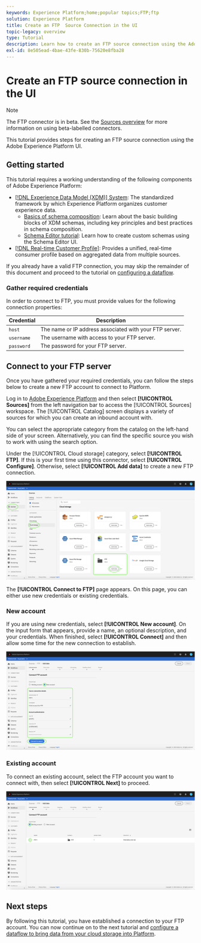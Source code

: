 ```yaml
---
keywords: Experience Platform;home;popular topics;FTP;ftp
solution: Experience Platform
title: Create an FTP  Source Connection in the UI
topic-legacy: overview
type: Tutorial
description: Learn how to create an FTP source connection using the Adobe Experience Platform UI.
exl-id: 8e505ead-4bae-43fe-830b-75620e8fba28
---
```

# Create an FTP source connection in the UI

>[!NOTE]
>
>The FTP connector is in beta. See the [Sources overview](../../../../home.md#terms-and-conditions) for more information on using beta-labelled connectors.

This tutorial provides steps for creating an FTP source connection using the Adobe Experience Platform UI.

## Getting started

This tutorial requires a working understanding of the following components of Adobe Experience Platform:

* [[!DNL Experience Data Model (XDM)] System](../../../../../xdm/home.md): The standardized framework by which Experience Platform organizes customer experience data.
  * [Basics of schema composition](../../../../../xdm/schema/composition.md): Learn about the basic building blocks of XDM schemas, including key principles and best practices in schema composition.
  * [Schema Editor tutorial](../../../../../xdm/tutorials/create-schema-ui.md): Learn how to create custom schemas using the Schema Editor UI.
* [[!DNL Real-time Customer Profile]](../../../../../profile/home.md): Provides a unified, real-time consumer profile based on aggregated data from multiple sources.

If you already have a valid FTP connection, you may skip the remainder of this document and proceed to the tutorial on [configuring a dataflow](../../dataflow/batch/cloud-storage.md).

### Gather required credentials

In order to connect to FTP, you must provide values for the following connection properties:

| Credential | Description |
| ---------- | ----------- |
| `host` | The name or IP address associated with your FTP server. |
| `username` | The username with access to your FTP server. |
| `password` | The password for your FTP server. |

## Connect to your FTP server

Once you have gathered your required credentials, you can follow the steps below to create a new FTP account to connect to Platform.

Log in to [Adobe Experience Platform](https://platform.adobe.com) and then select **[!UICONTROL Sources]** from the left navigation bar to access the [!UICONTROL Sources] workspace. The [!UICONTROL Catalog] screen displays a variety of sources for which you can create an inbound account with.

You can select the appropriate category from the catalog on the left-hand side of your screen. Alternatively, you can find the specific source you wish to work with using the search option.

Under the [!UICONTROL Cloud storage] category, select **[!UICONTROL FTP]**. If this is your first time using this connector, select **[!UICONTROL Configure]**. Otherwise, select **[!UICONTROL Add data]** to create a new FTP connection.

![catalog](../../../../images/tutorials/create/ftp/catalog.png)

The **[!UICONTROL Connect to FTP]** page appears. On this page, you can either use new credentials or existing credentials.

### New account

If you are using new credentials, select **[!UICONTROL New account]**. On the input form that appears, provide a name, an optional description, and your credentials. When finished, select **[!UICONTROL Connect]** and then allow some time for the new connection to establish.

![new](../../../../images/tutorials/create/ftp/new.png)

### Existing account

To connect an existing account, select the FTP account you want to connect with, then select **[!UICONTROL Next]** to proceed.

![existing](../../../../images/tutorials/create/ftp/existing.png)

## Next steps

By following this tutorial, you have established a connection to your FTP account. You can now continue on to the next tutorial and [configure a dataflow to bring data from your cloud storage into Platform](../../dataflow/batch/cloud-storage.md).
